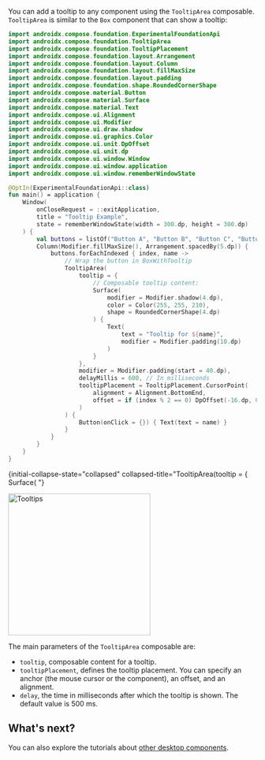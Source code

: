 [//]: # (title: Tooltips)

You can add a tooltip to any component using the `TooltipArea` composable. `TooltipArea` is similar to the `Box`
component that can show a tooltip:

```kotlin
import androidx.compose.foundation.ExperimentalFoundationApi
import androidx.compose.foundation.TooltipArea
import androidx.compose.foundation.TooltipPlacement
import androidx.compose.foundation.layout.Arrangement
import androidx.compose.foundation.layout.Column
import androidx.compose.foundation.layout.fillMaxSize
import androidx.compose.foundation.layout.padding
import androidx.compose.foundation.shape.RoundedCornerShape
import androidx.compose.material.Button
import androidx.compose.material.Surface
import androidx.compose.material.Text
import androidx.compose.ui.Alignment
import androidx.compose.ui.Modifier
import androidx.compose.ui.draw.shadow
import androidx.compose.ui.graphics.Color
import androidx.compose.ui.unit.DpOffset
import androidx.compose.ui.unit.dp
import androidx.compose.ui.window.Window
import androidx.compose.ui.window.application
import androidx.compose.ui.window.rememberWindowState

@OptIn(ExperimentalFoundationApi::class)
fun main() = application {
    Window(
        onCloseRequest = ::exitApplication,
        title = "Tooltip Example",
        state = rememberWindowState(width = 300.dp, height = 300.dp)
    ) {
        val buttons = listOf("Button A", "Button B", "Button C", "Button D", "Button E", "Button F")
        Column(Modifier.fillMaxSize(), Arrangement.spacedBy(5.dp)) {
            buttons.forEachIndexed { index, name ->
                // Wrap the button in BoxWithTooltip
                TooltipArea(
                    tooltip = {
                        // Composable tooltip content:
                        Surface(
                            modifier = Modifier.shadow(4.dp),
                            color = Color(255, 255, 210),
                            shape = RoundedCornerShape(4.dp)
                        ) {
                            Text(
                                text = "Tooltip for ${name}",
                                modifier = Modifier.padding(10.dp)
                            )
                        }
                    },
                    modifier = Modifier.padding(start = 40.dp),
                    delayMillis = 600, // In milliseconds
                    tooltipPlacement = TooltipPlacement.CursorPoint(
                        alignment = Alignment.BottomEnd,
                        offset = if (index % 2 == 0) DpOffset(-16.dp, 0.dp) else DpOffset.Zero // Tooltip offset
                    )
                ) {
                    Button(onClick = {}) { Text(text = name) }
                }
            }
        }
    }
}
```
{initial-collapse-state="collapsed" collapsed-title="TooltipArea(tooltip = { Surface( "}

<img src="compose-desktop-tooltips.png" alt="Tooltips" width="288" animated="true"/>

The main parameters of the `TooltipArea` composable are:

* `tooltip`, composable content for a tooltip.
* `tooltipPlacement`, defines the tooltip placement. You can specify an anchor (the mouse cursor or the component),
  an offset, and an alignment.
* `delay`, the time in milliseconds after which the tooltip is shown. The default value is 500 ms.

## What's next?

You can also explore the tutorials about [other desktop components](https://github.com/JetBrains/compose-multiplatform/tree/master/tutorials#desktop).